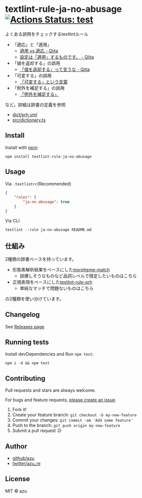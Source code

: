 # textlint-rule-ja-no-abusage [![Actions Status: test](https://github.com/textlint-ja/textlint-rule-ja-no-abusage/workflows/test/badge.svg)](https://github.com/textlint-ja/textlint-rule-ja-no-abusage/actions?query=workflow%3A"test")

よくある誤用をチェックするtextlintルール

- 「適応」と「適用」
    - [適用 vs 適応 - Qiita](http://qiita.com/magicant/items/229424403fee643b7075)
    - [設定は「適用」するものです。 - Qiita](http://qiita.com/yama-t/items/4f84ed6940682f62827f)
- 「値を返却する」の誤用
    - [「値を返却する」って言うな - Qiita](http://qiita.com/scivola/items/d9f26ea13691f8c5e6a4 "「値を返却する」って言うな - Qiita")
- 「可変する」の誤用
    - [「可変する」という言葉](http://qiita.com/scivola/items/f02589968a4ca27bc52b#%E5%8F%AF%E5%A4%89%E3%81%99%E3%82%8B%E3%81%A8%E3%81%84%E3%81%86%E8%A8%80%E8%91%89 "「可変する」という言葉")
- 「例外を補足する」の誤用
    - [「例外を補足する」](http://qiita.com/scivola/items/f02589968a4ca27bc52b#%E4%BE%8B%E5%A4%96%E3%82%92%E8%A3%9C%E8%B6%B3%E3%81%99%E3%82%8B "「例外を補足する」")

など。詳細は辞書の定義を参照

- [dict/prh.yml](dict/prh.yml)
- [src/dictionary.ts](src/dictionary.ts)

## Install

Install with [npm](https://www.npmjs.com/):

    npm install textlint-rule-ja-no-abusage

## Usage

Via `.textlintrc`(Recommended)

```json
{
    "rules": {
        "ja-no-abusage": true
    }
}
```

Via CLI

```
textlint --rule ja-no-abusage README.md
```

## 仕組み

2種類の辞書ベースを持っています。

- 形態素解析結果をベースにした[morpheme-match](http://azu.github.io/morpheme-match/ "morpheme-match")
    - 誤爆しそうなものなど品詞レベルで限定したいものはこちら
- 正規表現をベースにした[textlint-rule-prh](https://github.com/azu/textlint-rule-prh "textlint-rule-prh")
    - 単純なマッチで問題ないものはこちら

の2種類を使い分けています。

## Changelog

See [Releases page](https://github.com/textlint-ja/textlint-rule-ja-no-abusage/releases).

## Running tests

Install devDependencies and Run `npm test`:

    npm i -d && npm test

## Contributing

Pull requests and stars are always welcome.

For bugs and feature requests, [please create an issue](https://github.com/textlint-ja/textlint-rule-ja-no-abusage/issues).

1. Fork it!
2. Create your feature branch: `git checkout -b my-new-feature`
3. Commit your changes: `git commit -am 'Add some feature'`
4. Push to the branch: `git push origin my-new-feature`
5. Submit a pull request :D

## Author

- [github/azu](https://github.com/azu)
- [twitter/azu_re](https://twitter.com/azu_re)

## License

MIT © azu
